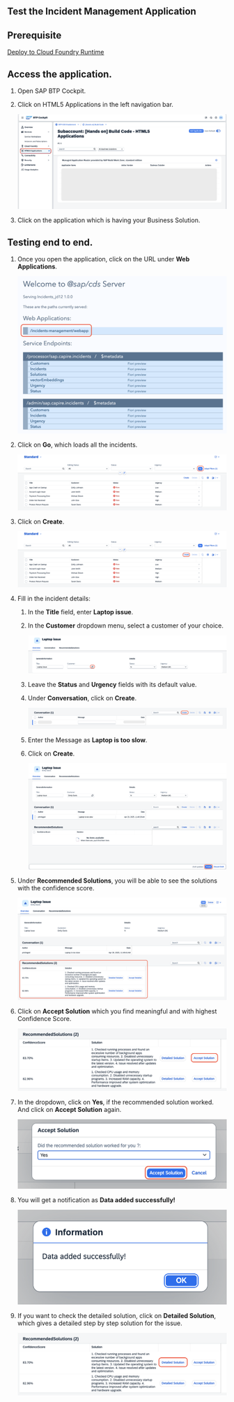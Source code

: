## Test the Incident Management Application

## Prerequisite

[Deploy to Cloud Foundry Runtime](./deploy-cf.md)

## Access the application.

1. Open SAP BTP Cockpit.

2. Click on HTML5 Applications in the left navigation bar.

    ![html5](../images/others/image.png)

3. Click on the application which is having your Business Solution. 

## Testing end to end.

1. Once you open the application, click on the URL under **Web Applications**.

    ![webapp](../images/teste2e/open-webapp.png)

2. Click on **Go**, which loads all the incidents.

    ![testing](../images/teste2e/go.png)

3. Click on **Create**.

    ![testing](../images/teste2e/create.png)

4. Fill in the incident details:

    1. In the **Title** field, enter **Laptop issue**.
    
    2. In the **Customer** dropdown menu, select a customer of your choice.

        ![testing](../images/teste2e/valuehelp.png)

    3. Leave the **Status** and **Urgency** fields with its default value.

    4. Under **Conversation**, click on **Create**.

        ![testing](../images/teste2e/convocreate.png)

    5. Enter the Message as **Laptop is too slow**.

    6. Click on **Create**.

        ![testing](../images/teste2e/create1.png)

5. Under **Recommended Solutions**, you will be able to see the solutions with the confidence score.

    ![testing](../images/teste2e/recommended.png)

6. Click on **Accept Solution** which you find meaningful and with highest Confidence Score.

    ![testing](../images/teste2e/accept3.png)

7. In the dropdown, click on **Yes**, if the recommended solution worked. And click on **Accept Solution** again.

    ![testing](../images/teste2e/accept2.png)

8. You will get a notification as **Data added successfully!**

    ![testing](../images/teste2e/data-saved.png)

9. If you want to check the detailed solution, click on **Detailed Solution**, which gives a detailed step by step solution for the issue.

    ![testing](../images/teste2e/detailed.png)
